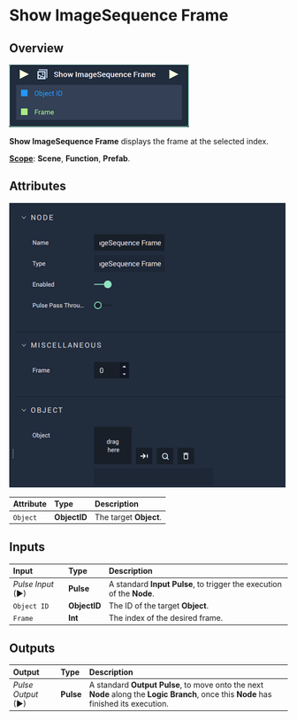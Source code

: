 # Show ImageSequence Frame

## Overview

![The Show ImageSequence Frame Node.](../../../.gitbook/assets/node-show-imagesequence-frame.png)

**Show ImageSequence Frame** displays the frame at the selected index.

[**Scope**](../../overview.md#scopes): **Scene**, **Function**, **Prefab**.

## Attributes

![The Show ImageSequence Frame Node Attributes.](../../../.gitbook/assets/node-show-imagesequence-frame-attr.png)

| Attribute | Type | Description |
| :--- | :--- | :--- |
| `Object` | **ObjectID** | The target **Object**. |

## Inputs

| Input | Type | Description |
| :--- | :--- | :--- |
| _Pulse Input_ \(►\) | **Pulse** | A standard **Input Pulse**, to trigger the execution of the **Node**. |
| `Object ID` | **ObjectID** | The ID of the target **Object**. |
| `Frame` | **Int** | The index of the desired frame. |

## Outputs

| Output | Type | Description |
| :--- | :--- | :--- |
| _Pulse Output_ \(►\) | **Pulse** | A standard **Output Pulse**, to move onto the next **Node** along the **Logic Branch**, once this **Node** has finished its execution. |

